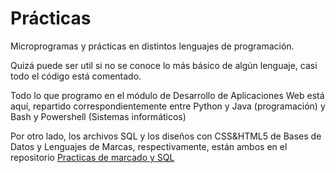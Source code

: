 # Prácticas
Microprogramas y prácticas en distintos lenguajes de programación.


Quizá puede ser util si no se conoce lo más básico de algún lenguaje,
casi todo el código está comentado.

Todo lo que programo en el módulo de Desarrollo de Aplicaciones Web está aquí, repartido
correspondientemente entre Python y Java (programación) y Bash y Powershell (Sistemas informáticos)

Por otro lado, los archivos SQL y los diseños con CSS&HTML5 de Bases de Datos y Lenguajes de Marcas, 
respectivamente, están ambos en el repositorio [Practicas de marcado y SQL](https://github.com/Sellsword9/Practicas_Markup-SQL) 
